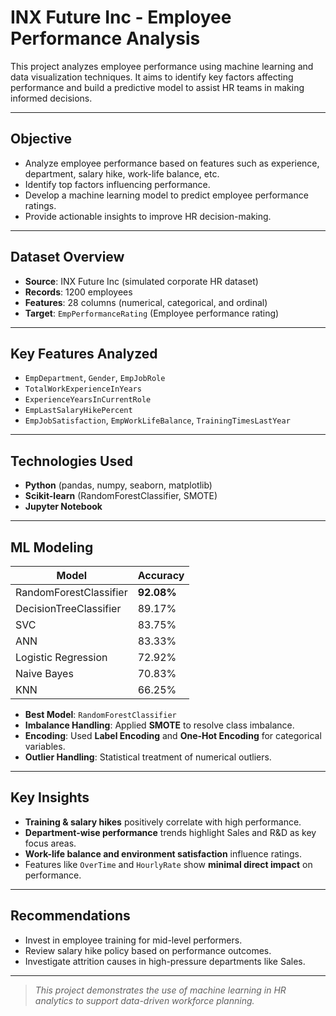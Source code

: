 # INX Future Inc - Employee Performance Analysis

This project analyzes employee performance using machine learning and data visualization techniques. It aims to identify key factors affecting performance and build a predictive model to assist HR teams in making informed decisions.

---

##  Objective

- Analyze employee performance based on features such as experience, department, salary hike, work-life balance, etc.
- Identify top factors influencing performance.
- Develop a machine learning model to predict employee performance ratings.
- Provide actionable insights to improve HR decision-making.

---

##  Dataset Overview

- **Source**: INX Future Inc (simulated corporate HR dataset)
- **Records**: 1200 employees
- **Features**: 28 columns (numerical, categorical, and ordinal)
- **Target**: `EmpPerformanceRating` (Employee performance rating)

---

##  Key Features Analyzed

- `EmpDepartment`, `Gender`, `EmpJobRole`
- `TotalWorkExperienceInYears`
- `ExperienceYearsInCurrentRole`
- `EmpLastSalaryHikePercent`
- `EmpJobSatisfaction`, `EmpWorkLifeBalance`, `TrainingTimesLastYear`

---

##  Technologies Used

- **Python** (pandas, numpy, seaborn, matplotlib)
- **Scikit-learn** (RandomForestClassifier, SMOTE)
- **Jupyter Notebook**

---

##  ML Modeling

| Model                    | Accuracy   |
|-------------------------|------------|
| RandomForestClassifier  | **92.08%** |
| DecisionTreeClassifier  | 89.17%     |
| SVC                     | 83.75%     |
| ANN                     | 83.33%     |
| Logistic Regression     | 72.92%     |
| Naive Bayes             | 70.83%     |
| KNN                     | 66.25%     |

- **Best Model**: `RandomForestClassifier`
- **Imbalance Handling**: Applied **SMOTE** to resolve class imbalance.
- **Encoding**: Used **Label Encoding** and **One-Hot Encoding** for categorical variables.
- **Outlier Handling**: Statistical treatment of numerical outliers.

---

##  Key Insights

- **Training & salary hikes** positively correlate with high performance.
- **Department-wise performance** trends highlight Sales and R&D as key focus areas.
- **Work-life balance and environment satisfaction** influence ratings.
- Features like `OverTime` and `HourlyRate` show **minimal direct impact** on performance.

---

##  Recommendations

- Invest in employee training for mid-level performers.
- Review salary hike policy based on performance outcomes.
- Investigate attrition causes in high-pressure departments like Sales.

---


> _This project demonstrates the use of machine learning in HR analytics to support data-driven workforce planning._

